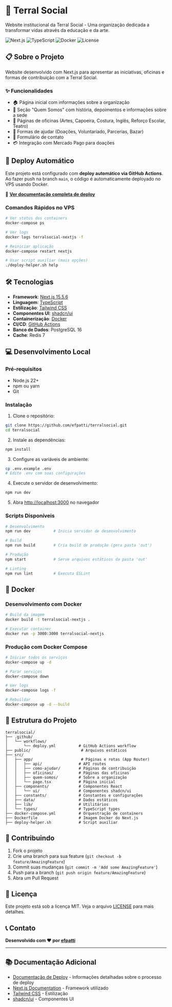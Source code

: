 # 🌱 Terral Social

Website institucional da Terral Social - Uma organização dedicada a transformar vidas através da educação e da arte.

![Next.js](https://img.shields.io/badge/Next.js-15.5.6-black)
![TypeScript](https://img.shields.io/badge/TypeScript-5.0-blue)
![Docker](https://img.shields.io/badge/Docker-Ready-2496ED)
![License](https://img.shields.io/badge/license-MIT-green)

## 📋 Sobre o Projeto

Website desenvolvido com Next.js para apresentar as iniciativas, oficinas e formas de contribuição com a Terral Social.

### ✨ Funcionalidades

- 🏠 Página inicial com informações sobre a organização
- 👥 Seção "Quem Somos" com história, depoimentos e informações sobre a sede
- 🎨 Páginas de oficinas (Artes, Capoeira, Costura, Inglês, Reforço Escolar, Teatro)
- 🤝 Formas de ajudar (Doações, Voluntariado, Parcerias, Bazar)
- 💬 Formulário de contato
- 💳 Integração com Mercado Pago para doações

## 🚀 Deploy Automático

Este projeto está configurado com **deploy automático via GitHub Actions**. Ao fazer push na branch `main`, o código é automaticamente deployado no VPS usando Docker.

📖 **[Ver documentação completa de deploy](DEPLOY.md)**

### Comandos Rápidos no VPS

```bash
# Ver status dos containers
docker-compose ps

# Ver logs
docker logs terralsocial-nextjs -f

# Reiniciar aplicação
docker-compose restart nextjs

# Usar script auxiliar (mais opções)
./deploy-helper.sh help
```

## 🛠️ Tecnologias

- **Framework**: [Next.js 15.5.6](https://nextjs.org/)
- **Linguagem**: [TypeScript](https://www.typescriptlang.org/)
- **Estilização**: [Tailwind CSS](https://tailwindcss.com/)
- **Componentes UI**: [shadcn/ui](https://ui.shadcn.com/)
- **Containerização**: [Docker](https://www.docker.com/)
- **CI/CD**: [GitHub Actions](https://github.com/features/actions)
- **Banco de Dados**: PostgreSQL 16
- **Cache**: Redis 7

## 💻 Desenvolvimento Local

### Pré-requisitos

- Node.js 22+
- npm ou yarn
- Git

### Instalação

1. Clone o repositório:

```bash
git clone https://github.com/efpatti/terralsocial.git
cd terralsocial
```

2. Instale as dependências:

```bash
npm install
```

3. Configure as variáveis de ambiente:

```bash
cp .env.example .env
# Edite .env com suas configurações
```

4. Execute o servidor de desenvolvimento:

```bash
npm run dev
```

5. Abra [http://localhost:3000](http://localhost:3000) no navegador

### Scripts Disponíveis

```bash
# Desenvolvimento
npm run dev          # Inicia servidor de desenvolvimento

# Build
npm run build        # Cria build de produção (gera pasta 'out')

# Produção
npm start            # Serve arquivos estáticos da pasta 'out'

# Linting
npm run lint         # Executa ESLint
```

## 🐳 Docker

### Desenvolvimento com Docker

```bash
# Build da imagem
docker build -t terralsocial-nextjs .

# Executar container
docker run -p 3000:3000 terralsocial-nextjs
```

### Produção com Docker Compose

```bash
# Iniciar todos os serviços
docker-compose up -d

# Parar serviços
docker-compose down

# Ver logs
docker-compose logs -f

# Rebuildar
docker-compose up -d --build
```

## 📁 Estrutura do Projeto

```
terralsocial/
├── .github/
│   └── workflows/
│       └── deploy.yml          # GitHub Actions workflow
├── public/                      # Arquivos estáticos
├── src/
│   ├── app/                     # Páginas e rotas (App Router)
│   │   ├── api/                # API routes
│   │   ├── como-ajudar/        # Páginas de contribuição
│   │   ├── oficinas/           # Páginas das oficinas
│   │   ├── quem-somos/         # Sobre a organização
│   │   └── page.tsx            # Página inicial
│   ├── components/             # Componentes React
│   │   └── ui/                 # Componentes shadcn/ui
│   ├── constants/              # Constantes e configurações
│   ├── data/                   # Dados estáticos
│   ├── lib/                    # Utilitários
│   └── types/                  # TypeScript types
├── docker-compose.yml          # Orquestração de containers
├── Dockerfile                  # Imagem Docker do Next.js
├── deploy-helper.sh            # Script auxiliar
```

## 🤝 Contribuindo

1. Fork o projeto
2. Crie uma branch para sua feature (`git checkout -b feature/AmazingFeature`)
3. Commit suas mudanças (`git commit -m 'Add some AmazingFeature'`)
4. Push para a branch (`git push origin feature/AmazingFeature`)
5. Abra um Pull Request

## 📝 Licença

Este projeto está sob a licença MIT. Veja o arquivo [LICENSE](LICENSE) para mais detalhes.

## 📞 Contato

**Desenvolvido com ❤️ por [efpatti](https://github.com/efpatti)**

---

## 📚 Documentação Adicional

- [Documentação de Deploy](DEPLOY.md) - Informações detalhadas sobre o processo de deploy
- [Next.js Documentation](https://nextjs.org/docs) - Framework utilizado
- [Tailwind CSS](https://tailwindcss.com/docs) - Estilização
- [shadcn/ui](https://ui.shadcn.com/) - Componentes UI
